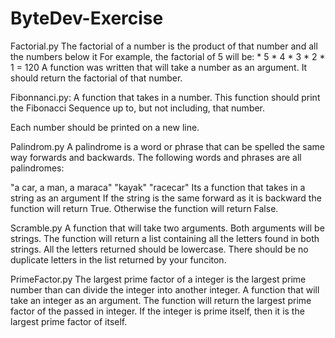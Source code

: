 # ByteDev-Exercise

Factorial.py
The factorial of a number is the product of that number and all the numbers below it
For example, the factorial of 5 will be: * 5 * 4 * 3 * 2 * 1 = 120
A function was written that will take a number as an argument.
It should return the factorial of that number.

Fibonnanci.py:
A function that takes in a number.
This function should print the Fibonacci Sequence up to, but not including, that number.

Each number should be printed on a new line.

Palindrom.py
A palindrome is a word or phrase that can be spelled the same way forwards and backwards. The following words and phrases are all palindromes:

"a car, a man, a maraca"
"kayak"
"racecar"
 Its a function that takes in a string as an argument
If the string is the same forward as it is backward the function will return True.
Otherwise the function will return False.

Scramble.py
A function that will take two arguments.
Both arguments will be strings.
The function will return a list containing all the letters found in both strings.
All the letters returned should be lowercase.
There should be no duplicate letters in the list returned by your funciton.

PrimeFactor.py
The largest prime factor of a integer is the largest prime number than can divide the integer into another integer.
A function that will take an integer as an argument.
The function will return the largest prime factor of the passed in integer.
If the integer is prime itself, then it is the largest prime factor of itself.
